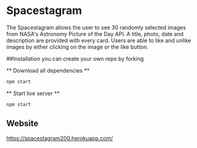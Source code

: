 # Spacestagram

The Spacestagram allows the user to see 30 randomly selected images from NASA's Astronomy Picture of the Day API. A title, photo, date and description are provided with every card. Users are able to like and unlike images by either clicking on the image or the like button. 

##Installation
you can create your own repo by forking 

** Download all dependencies **
```bash
npm start
```

** Start live server **
```bash
npm start
```

## Website

https://spacestagram200.herokuapp.com/


